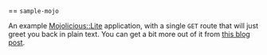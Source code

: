 == `sample-mojo`

An example [Mojolicious::Lite][] application, with a single `GET` route
that will just greet you back in plain text. You can get a bit more out of
it from [this blog post][blog-post].

[Mojolicious::Lite]: https://metacpan.org/pod/Mojolicious::Lite
[blog-post]: http://blog.polettix.it/dokku-your-tiny-paas/
